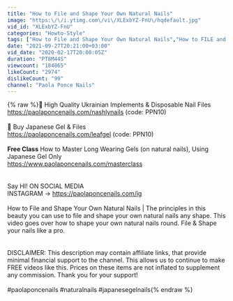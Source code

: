```yaml
---
title: "How to File and Shape Your Own Natural Nails"
image: "https:\/\/i.ytimg.com\/vi\/XLExbYZ-FnU\/hqdefault.jpg"
vid_id: "XLExbYZ-FnU"
categories: "Howto-Style"
tags: ["How to File and Shape Your Own Natural Nails","How to FILE and SHAPE your own nails","how to file your nails"]
date: "2021-09-27T20:21:00+03:00"
vid_date: "2020-02-17T20:00:05Z"
duration: "PT8M44S"
viewcount: "184865"
likeCount: "2974"
dislikeCount: "99"
channel: "Paola Ponce Nails"
---
```

{% raw %}👛 High Quality Ukrainian Implements &amp; Disposable Nail Files<br /><a rel="nofollow" target="blank" href="https://paolaponcenails.com/nashlynails">https://paolaponcenails.com/nashlynails</a> (code: PPN10)<br /><br />👛 Buy Japanese Gel &amp; Files<br /><a rel="nofollow" target="blank" href="https://paolaponcenails.com/leafgel">https://paolaponcenails.com/leafgel</a> (code: PPN10) <br /><br />**Free Class** How to Master Long Wearing Gels (on natural nails), Using Japanese Gel Only<br /><a rel="nofollow" target="blank" href="https://www.paolaponcenails.com/masterclass">https://www.paolaponcenails.com/masterclass</a><br /><br /><br />Say HI! ON SOCIAL MEDIA<br />INSTAGRAM → <a rel="nofollow" target="blank" href="https://paolaponcenails.com/ig">https://paolaponcenails.com/ig</a><br /><br />How to File and Shape Your Own Natural Nails | The principles in this beauty you can use to file and shape your own natural nails any shape. This video goes over how to shape your own natural nails round. File &amp; Shape your nails like a pro.<br /><br /><br />DISCLAIMER: This description may contain affiliate links, that provide minimal financial support to the channel. This allows us to continue to make FREE videos like this. Prices on these items are not inflated to supplement any commission. Thank you for your support!<br /><br />#paolaponcenails #naturalnails #japanesegelnails{% endraw %}

